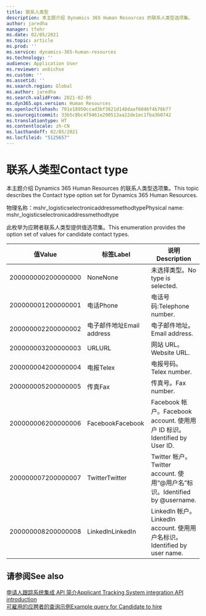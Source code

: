 ```yaml
---
title: 联系人类型
description: 本主题介绍 Dynamics 365 Human Resources 的联系人类型选项集。
author: jaredha
manager: tfehr
ms.date: 02/05/2021
ms.topic: article
ms.prod: ''
ms.service: dynamics-365-human-resources
ms.technology: ''
audience: Application User
ms.reviewer: anbichse
ms.custom: ''
ms.assetid: ''
ms.search.region: Global
ms.author: jaredha
ms.search.validFrom: 2021-02-05
ms.dyn365.ops.version: Human Resources
ms.openlocfilehash: 701e18950ccad3bf3621d148daaf6046f4b76b77
ms.sourcegitcommit: 33b5c8bc4f9461e290513aa22de1ec1fba3b0742
ms.translationtype: HT
ms.contentlocale: zh-CN
ms.lasthandoff: 02/05/2021
ms.locfileid: "5125657"
---
```

# <a name="contact-type"></a><span data-ttu-id="a0147-103">联系人类型</span><span class="sxs-lookup"><span data-stu-id="a0147-103">Contact type</span></span>

<span data-ttu-id="a0147-104">本主题介绍 Dynamics 365 Human Resources 的联系人类型选项集。</span><span class="sxs-lookup"><span data-stu-id="a0147-104">This topic describes the Contact type option set for Dynamics 365 Human Resources.</span></span>

<span data-ttu-id="a0147-105">物理名称：mshr_logisticselectronicaddressmethodtype</span><span class="sxs-lookup"><span data-stu-id="a0147-105">Physical name: mshr_logisticselectronicaddressmethodtype</span></span>

<span data-ttu-id="a0147-106">此枚举为应聘者联系人类型提供值选项集。</span><span class="sxs-lookup"><span data-stu-id="a0147-106">This enumeration provides the option set of values for candidate contact types.</span></span> 

| <span data-ttu-id="a0147-107">值</span><span class="sxs-lookup"><span data-stu-id="a0147-107">Value</span></span> | <span data-ttu-id="a0147-108">标签</span><span class="sxs-lookup"><span data-stu-id="a0147-108">Label</span></span> | <span data-ttu-id="a0147-109">说明</span><span class="sxs-lookup"><span data-stu-id="a0147-109">Description</span></span> |
| --- | --- | --- |
| <span data-ttu-id="a0147-110">200000000</span><span class="sxs-lookup"><span data-stu-id="a0147-110">200000000</span></span> | <span data-ttu-id="a0147-111">None</span><span class="sxs-lookup"><span data-stu-id="a0147-111">None</span></span> | <span data-ttu-id="a0147-112">未选择类型。</span><span class="sxs-lookup"><span data-stu-id="a0147-112">No type is selected.</span></span> |
| <span data-ttu-id="a0147-113">200000001</span><span class="sxs-lookup"><span data-stu-id="a0147-113">200000001</span></span> | <span data-ttu-id="a0147-114">电话</span><span class="sxs-lookup"><span data-stu-id="a0147-114">Phone</span></span> | <span data-ttu-id="a0147-115">电话号码:</span><span class="sxs-lookup"><span data-stu-id="a0147-115">Telephone number.</span></span> |
| <span data-ttu-id="a0147-116">200000002</span><span class="sxs-lookup"><span data-stu-id="a0147-116">200000002</span></span> | <span data-ttu-id="a0147-117">电子邮件地址</span><span class="sxs-lookup"><span data-stu-id="a0147-117">Email address</span></span> | <span data-ttu-id="a0147-118">电子邮件地址。</span><span class="sxs-lookup"><span data-stu-id="a0147-118">Email address.</span></span> |
| <span data-ttu-id="a0147-119">200000003</span><span class="sxs-lookup"><span data-stu-id="a0147-119">200000003</span></span> | <span data-ttu-id="a0147-120">URL</span><span class="sxs-lookup"><span data-stu-id="a0147-120">URL</span></span> | <span data-ttu-id="a0147-121">网站 URL。</span><span class="sxs-lookup"><span data-stu-id="a0147-121">Website URL.</span></span> |
| <span data-ttu-id="a0147-122">200000004</span><span class="sxs-lookup"><span data-stu-id="a0147-122">200000004</span></span> | <span data-ttu-id="a0147-123">电报</span><span class="sxs-lookup"><span data-stu-id="a0147-123">Telex</span></span> | <span data-ttu-id="a0147-124">电报号码。</span><span class="sxs-lookup"><span data-stu-id="a0147-124">Telex number.</span></span> |
| <span data-ttu-id="a0147-125">200000005</span><span class="sxs-lookup"><span data-stu-id="a0147-125">200000005</span></span> | <span data-ttu-id="a0147-126">传真</span><span class="sxs-lookup"><span data-stu-id="a0147-126">Fax</span></span> | <span data-ttu-id="a0147-127">传真号。</span><span class="sxs-lookup"><span data-stu-id="a0147-127">Fax number.</span></span> |
| <span data-ttu-id="a0147-128">200000006</span><span class="sxs-lookup"><span data-stu-id="a0147-128">200000006</span></span> | <span data-ttu-id="a0147-129">Facebook</span><span class="sxs-lookup"><span data-stu-id="a0147-129">Facebook</span></span> | <span data-ttu-id="a0147-130">Facebook 帐户。</span><span class="sxs-lookup"><span data-stu-id="a0147-130">Facebook account.</span></span> <span data-ttu-id="a0147-131">使用用户 ID 标识。</span><span class="sxs-lookup"><span data-stu-id="a0147-131">Identified by User ID.</span></span> |
| <span data-ttu-id="a0147-132">200000007</span><span class="sxs-lookup"><span data-stu-id="a0147-132">200000007</span></span> | <span data-ttu-id="a0147-133">Twitter</span><span class="sxs-lookup"><span data-stu-id="a0147-133">Twitter</span></span> | <span data-ttu-id="a0147-134">Twitter 帐户。</span><span class="sxs-lookup"><span data-stu-id="a0147-134">Twitter account.</span></span> <span data-ttu-id="a0147-135">使用“@用户名”标识。</span><span class="sxs-lookup"><span data-stu-id="a0147-135">Identified by @username.</span></span> |
| <span data-ttu-id="a0147-136">200000008</span><span class="sxs-lookup"><span data-stu-id="a0147-136">200000008</span></span> | <span data-ttu-id="a0147-137">LinkedIn</span><span class="sxs-lookup"><span data-stu-id="a0147-137">LinkedIn</span></span> | <span data-ttu-id="a0147-138">LinkedIn 帐户。</span><span class="sxs-lookup"><span data-stu-id="a0147-138">LinkedIn account.</span></span> <span data-ttu-id="a0147-139">使用用户名标识。</span><span class="sxs-lookup"><span data-stu-id="a0147-139">Identified by user name.</span></span> |

## <a name="see-also"></a><span data-ttu-id="a0147-140">请参阅</span><span class="sxs-lookup"><span data-stu-id="a0147-140">See also</span></span>

[<span data-ttu-id="a0147-141">申请人跟踪系统集成 API 简介</span><span class="sxs-lookup"><span data-stu-id="a0147-141">Applicant Tracking System integration API introduction</span></span>](hr-admin-integration-ats-api-introduction.md)<br>
[<span data-ttu-id="a0147-142">可雇用的应聘者的查询示例</span><span class="sxs-lookup"><span data-stu-id="a0147-142">Example query for Candidate to hire</span></span>](hr-admin-integration-ats-api-candidate-to-hire-example-query.md)
